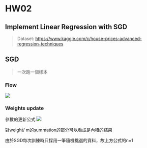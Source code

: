 # HW02 
## Implement Linear Regression with SGD
> Dataset: https://www.kaggle.com/c/house-prices-advanced-regression-techniques

## SGD
> 一次跑一個樣本
### Flow
![](https://cdn-images-1.medium.com/max/800/1*cHd3oy9WcRh85H1EzNMsLA.png)

### Weights update
參數的更新公式
![](https://cdn-images-1.medium.com/max/800/1*_WPiHcBojP-u1pDh6sgExQ.png)

對weight/ m的summation的部分可以看成是內積的結果

由於SGD每次訓練時只採用一筆隨機挑選的資料，故上方公式的n=1